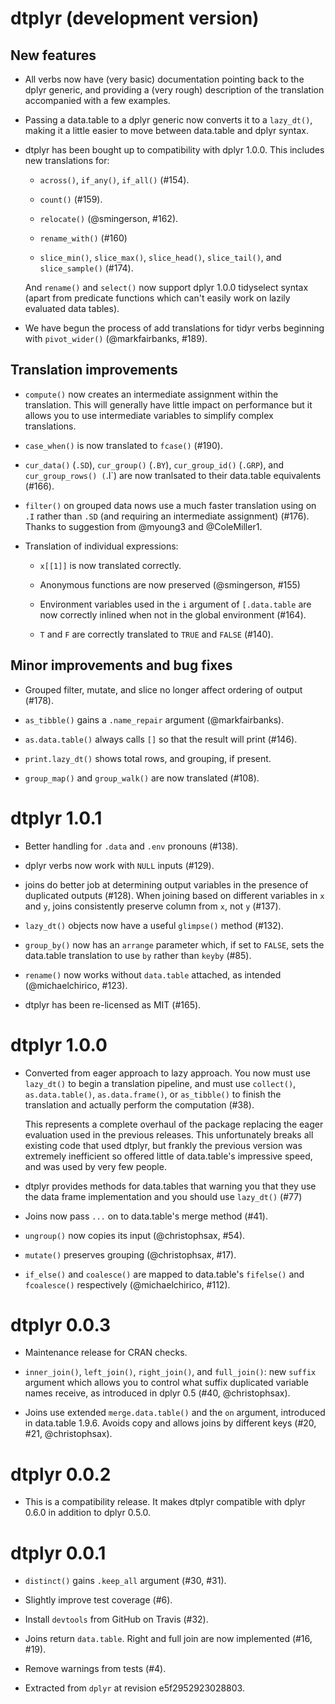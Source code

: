 # dtplyr (development version)

## New features

* All verbs now have (very basic) documentation pointing back to the
  dplyr generic, and providing a (very rough) description of the translation
  accompanied with a few examples.

* Passing a data.table to a dplyr generic now converts it to a `lazy_dt()`,
  making it a little easier to move between data.table and dplyr syntax.

* dtplyr has been bought up to compatibility with dplyr 1.0.0. This includes
  new translations for:

  * `across()`, `if_any()`, `if_all()` (#154).

  * `count()` (#159).

  * `relocate()` (@smingerson, #162).

  * `rename_with()` (#160)

  * `slice_min()`, `slice_max()`, `slice_head()`, `slice_tail()`, and
    `slice_sample()` (#174).

  And `rename()` and `select()` now support dplyr 1.0.0 tidyselect syntax 
  (apart from predicate functions which can't easily work on lazily evaluated
  data tables).

* We have begun the process of add translations for tidyr verbs beginning
  with `pivot_wider()` (@markfairbanks, #189).

## Translation improvements

* `compute()` now creates an intermediate assignment within the translation. 
  This will generally have little impact on performance but it allows you to 
  use intermediate variables to simplify complex translations.

* `case_when()` is now translated to `fcase()` (#190).

* `cur_data()` (`.SD`), `cur_group()` (`.BY`), `cur_group_id()` (`.GRP`), 
   and `cur_group_rows() (`.I`) are now tranlsated to their data.table 
   equivalents (#166).

* `filter()` on grouped data nows use a much faster translation using on `.I`
  rather than `.SD` (and requiring an intermediate assignment) (#176). Thanks 
  to suggestion from @myoung3 and @ColeMiller1.

* Translation of individual expressions:

  * `x[[1]]` is now translated correctly.
  
  * Anonymous functions are now preserved (@smingerson, #155)
  
  * Environment variables used in the `i` argument of `[.data.table` are
    now correctly inlined when not in the global environment (#164).

  * `T` and `F` are correctly translated to `TRUE` and `FALSE` (#140).

## Minor improvements and bug fixes

* Grouped filter, mutate, and slice no longer affect ordering of output (#178).

* `as_tibble()` gains a `.name_repair` argument (@markfairbanks).

* `as.data.table()` always calls `[]` so that the result will print (#146). 

* `print.lazy_dt()` shows total rows, and grouping, if present.

* `group_map()` and `group_walk()` are now translated (#108).

# dtplyr 1.0.1

* Better handling for `.data` and `.env` pronouns (#138).

* dplyr verbs now work with `NULL` inputs (#129).

* joins do better job at determining output variables in the presence of 
  duplicated outputs (#128). When joining based on different variables in `x` 
  and `y`, joins consistently preserve column from `x`, not `y` (#137).

* `lazy_dt()` objects now have a useful `glimpse()` method (#132).

* `group_by()` now has an `arrange` parameter which, if set to `FALSE`, sets 
  the data.table translation to use `by` rather than `keyby` (#85).

* `rename()` now works without `data.table` attached, as intended 
  (@michaelchirico, #123).

* dtplyr has been re-licensed as MIT (#165).  

# dtplyr 1.0.0

*   Converted from eager approach to lazy approach. You now must use `lazy_dt()`
    to begin a translation pipeline, and must use `collect()`, `as.data.table()`, 
    `as.data.frame()`, or `as_tibble()` to finish the translation and actually
    perform the computation (#38).
    
    This represents a complete overhaul of the package replacing the eager 
    evaluation used in the previous releases. This unfortunately breaks all
    existing code that used dtplyr, but frankly the previous version was 
    extremely inefficient so offered little of data.table's impressive speed,
    and was used by very few people.

* dtplyr provides methods for data.tables that warning you that they use the
  data frame implementation and you should use `lazy_dt()` (#77)

* Joins now pass `...` on to data.table's merge method (#41).

* `ungroup()` now copies its input (@christophsax, #54).

* `mutate()` preserves grouping (@christophsax, #17).

* `if_else()` and `coalesce()` are mapped to data.table's `fifelse()` and 
  `fcoalesce()` respectively (@michaelchirico, #112).

# dtplyr 0.0.3

- Maintenance release for CRAN checks.

- `inner_join()`, `left_join()`, `right_join()`, and `full_join()`: new `suffix`
  argument which allows you to control what suffix duplicated variable names
  receive, as introduced in dplyr 0.5 (#40, @christophsax).

- Joins use extended `merge.data.table()` and the `on` argument, introduced in
  data.table 1.9.6. Avoids copy and allows joins by different keys (#20, #21,
  @christophsax).

# dtplyr 0.0.2

- This is a compatibility release. It makes dtplyr compatible with
  dplyr 0.6.0 in addition to dplyr 0.5.0.


# dtplyr 0.0.1

- `distinct()` gains `.keep_all` argument (#30, #31).

- Slightly improve test coverage (#6).

- Install `devtools` from GitHub on Travis (#32).

- Joins return `data.table`. Right and full join are now implemented (#16, #19).

- Remove warnings from tests (#4).

- Extracted from `dplyr` at revision e5f2952923028803.

